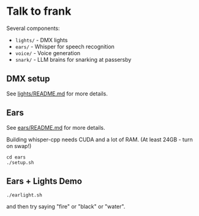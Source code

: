# Talk to frank

Several components:

- `lights/` - DMX lights
- `ears/` - Whisper for speech recognition
- `voice/` - Voice generation
- `snark/` - LLM brains for snarking at passersby

## DMX setup

See [lights/README.md](lights/README.md) for more details.


## Ears

See [ears/README.md](ears/README.md) for more details.

Building whisper-cpp needs CUDA and a lot of RAM.  (At least 24GB - turn on swap!)

```
cd ears
./setup.sh
```


## Ears + Lights Demo

```
./earlight.sh
```

and then try saying "fire" or "black" or "water".